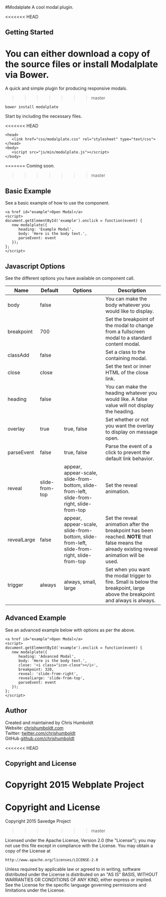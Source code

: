 #Modalplate
A cool modal plugin.

<<<<<<< HEAD
## Getting Started
You can either download a copy of the source files or install Modalplate via Bower.
=======
A quick and simple plugin for producing responsive modals.
>>>>>>> master

```
bower install modalplate
```

Start by including the necessary files.

<<<<<<< HEAD
```
<head>
   <link href="css/modalplate.css" rel="stylesheet" type="text/css">
</head>
<body>
   <script src="js/min/modalplate.js"></script>
</body>
```
=======
Coming soon.
>>>>>>> master

## Basic Example
See a basic example of how to use the component.

```
<a href id="example">Open Modal</a>
<script>
document.getElementById('example').onclick = function(event) {
   new modalplate({
      heading: 'Example Modal',
      body: 'Here is the body text.',
      parseEvent: event
   });
};
</script>
```

## Javascript Options
See the different options you have available on component call.

Name | Default | Options | Description
---- | ---- | ---- | ----
body | false | | You can make the body whatever you would like to display.
breakpoint | 700 | | Set the breakpoint of the modal to change from a fullscreen modal to a standard content modal.
classAdd | false | | Set a class to the containing modal.
close | close | | Set the text or inner HTML of the close link.
heading | false | | You can make the heading whatever you would like. A false value will not display the heading.
overlay | true | true, false | Set whether or not you want the overlay to display on message open.
parseEvent | false | true, false | Parse the event of a click to prevent the default link behavior.
reveal | slide-from-top | appear, appear-scale, slide-from-bottom, slide-from-left, slide-from-right, slide-from-top | Set the reveal animation.
revealLarge | false | appear, appear-scale, slide-from-bottom, slide-from-left, slide-from-right, slide-from-top | Set the reveal animation after the breakpoint has been reached. **NOTE** that false means the already existing reveal animation will be used.
trigger | always | always, small, large | Set when you want the modal trigger to fire. Small is below the breakpoint, large above the breakpoint and always is always.

## Advanced Example
See an advanced example below with options as per the above.

```
<a href id="example">Open Modal</a>
<script>
document.getElementById('example').onclick = function(event) {
   new modalplate({
      heading: 'Advanced Modal',
      body: 'Here is the body text.',
      close: '<i class="icon-close"></i>',
      breakpoint: 320,
      reveal: 'slide-from-right',
      revealLarge: 'slide-from-top',
      parseEvent: event
   });
};
</script>
```

## Author
Created and maintained by Chris Humboldt<br>
Website: <a href="http://chrishumboldt.com/">chrishumboldt.com</a><br>
Twitter: <a href="https://twitter.com/chrishumboldt">twitter.com/chrishumboldt</a><br>
GitHub <a href="https://github.com/chrishumboldt">github.com/chrishumboldt</a><br>

<<<<<<< HEAD
## Copyright and License
Copyright 2015 Webplate Project
=======

Copyright and License
=========

Copyright 2015 Savedge Project
>>>>>>> master

Licensed under the Apache License, Version 2.0 (the "License");
you may not use this file except in compliance with the License.
You may obtain a copy of the License at

    http://www.apache.org/licenses/LICENSE-2.0

Unless required by applicable law or agreed to in writing, software
distributed under the License is distributed on an "AS IS" BASIS,
WITHOUT WARRANTIES OR CONDITIONS OF ANY KIND, either express or implied.
See the License for the specific language governing permissions and
limitations under the License.
